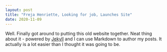 ```yaml
---
layout: post
title: "Freja Henriette, Looking for job, Launches Site"
date: 2020-11-09
---
```


Well. Finally got around to putting this old website together. Neat thing about it - powered by [Jekyll](http://jekyllrb.com) and I can use Markdown to author my posts. It actually is a lot easier than I thought it was going to be.
